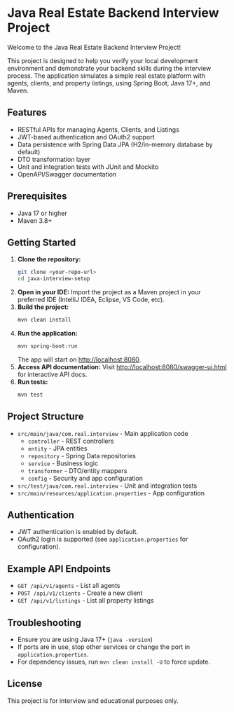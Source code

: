 # Java Real Estate Backend Interview Project

Welcome to the Java Real Estate Backend Interview Project!

This project is designed to help you verify your local development environment and demonstrate your backend skills during the interview process. The application simulates a simple real estate platform with agents, clients, and property listings, using Spring Boot, Java 17+, and Maven.

## Features

- RESTful APIs for managing Agents, Clients, and Listings
- JWT-based authentication and OAuth2 support
- Data persistence with Spring Data JPA (H2/in-memory database by default)
- DTO transformation layer
- Unit and integration tests with JUnit and Mockito
- OpenAPI/Swagger documentation

## Prerequisites

- Java 17 or higher
- Maven 3.8+

## Getting Started

1. **Clone the repository:**
   ```sh
   git clone <your-repo-url>
   cd java-interview-setup
   ```
2. **Open in your IDE:**
   Import the project as a Maven project in your preferred IDE (IntelliJ IDEA, Eclipse, VS Code, etc).
3. **Build the project:**
   ```sh
   mvn clean install
   ```
4. **Run the application:**
   ```sh
   mvn spring-boot:run
   ```
   The app will start on [http://localhost:8080](http://localhost:8080).
5. **Access API documentation:**
   Visit [http://localhost:8080/swagger-ui.html](http://localhost:8080/swagger-ui.html) for interactive API docs.
6. **Run tests:**
   ```sh
   mvn test
   ```

## Project Structure

- `src/main/java/com.real.interview` - Main application code
  - `controller` - REST controllers
  - `entity` - JPA entities
  - `repository` - Spring Data repositories
  - `service` - Business logic
  - `transformer` - DTO/entity mappers
  - `config` - Security and app configuration
- `src/test/java/com.real.interview` - Unit and integration tests
- `src/main/resources/application.properties` - App configuration

## Authentication

- JWT authentication is enabled by default.
- OAuth2 login is supported (see `application.properties` for configuration).

## Example API Endpoints

- `GET /api/v1/agents` - List all agents
- `POST /api/v1/clients` - Create a new client
- `GET /api/v1/listings` - List all property listings

## Troubleshooting

- Ensure you are using Java 17+ (`java -version`)
- If ports are in use, stop other services or change the port in `application.properties`.
- For dependency issues, run `mvn clean install -U` to force update.

## License

This project is for interview and educational purposes only.
